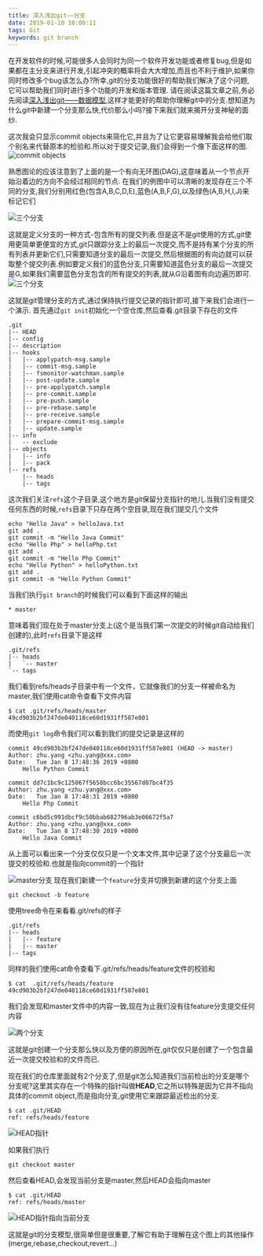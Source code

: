 ```yaml
---
title: 深入浅出git——分支
date: 2019-01-10 10:00:11
tags: Git
keywords: git branch
---
```


在开发软件的时候,可能很多人会同时为同一个软件开发功能或者修复bug,但是如果都在主分支来进行开发,引起冲突的概率将会大大增加,而且也不利于维护,如果你同时修改多个bug该怎么办?所幸,git的分支功能很好的帮助我们解决了这个问题,它可以帮助我们同时进行多个功能的开发和版本管理.
请在阅读这篇文章之前,务必先阅读[深入浅出git——数据模型](http://generalthink.github.io/2019/01/09/understanding-git-data-model/),这样才能更好的帮助你理解git中的分支.想知道为什么git中新建一个分支那么快,代价那么小吗?接下来我们就来揭开分支神秘的面纱.
<!--more-->

这次我会只显示commit objects来简化它,并且为了让它更容易理解我会给他们取个别名来代替原本的检验和.所以对于提交记录,我们会得到一个像下面这样的图.
![commit objects](/images/understanding-git/branch-graph.png)

熟悉图论的应该注意到了上面的是一个有向无环图(DAG),这意味着从一个节点开始沿着边的方向不会经过相同的节点.
在我们的例图中可以清晰的发现存在三个不同的分支,我们分别用红色(包含A,B,C,D,E),蓝色(A,B,F,G),以及绿色(A,B,H,I,J)来标记它们

![三个分支](/images/understanding-git/branch-three-branchs.png)

这就是定义分支的一种方式-包含所有的提交列表.但是这不是git使用的方式,git使用更简单更便宜的方式,git只跟踪分支上的最后一次提交,而不是持有某个分支的所有列表并更新它们,只需要知道分支的最后一次提交,然后根据图的有向边就可以获取整个提交列表.例如要定义我们的蓝色分支,只需要知道蓝色分支的最后一次提交是G,如果我们需要蓝色分支包含的所有提交的列表,就从G沿着图有向边遍历即可.
![三个分支](/images/understanding-git/branch-git-branch-list.png)

这就是git管理分支的方式,通过保持执行提交记录的指针即可,接下来我们会进行一个演示.
首先通过`git init`初始化一个空仓库,然后查看.git目录下存在的文件
```
.git
|-- HEAD
|-- config
|-- description
|-- hooks
|   |-- applypatch-msg.sample
|   |-- commit-msg.sample
|   |-- fsmonitor-watchman.sample
|   |-- post-update.sample
|   |-- pre-applypatch.sample
|   |-- pre-commit.sample
|   |-- pre-push.sample
|   |-- pre-rebase.sample
|   |-- pre-receive.sample
|   |-- prepare-commit-msg.sample
|   |-- update.sample
|-- info
|   -- exclude
|-- objects
|   |-- info
|   |-- pack
|-- refs
    |-- heads
    |-- tags
```

这次我们关注`refs`这个子目录,这个地方是git保留分支指针的地儿.当我们没有提交任何东西的时候,`refs`目录下只存在两个空目录,现在我们提交几个文件
```
echo "Hello Java" > helloJava.txt
git add .
git commit -m "Hello Java Commit"
echo "Hello Php" > helloPhp.txt
git add .
git commit -m "Hello Php Commit"
echo "Hello Python" > helloPython.txt
git add .
git commit -m "Hello Python Commit"
```
当我们执行`git branch`的时候我们可以看到下面这样的输出
```
* master
```
意味着我们现在处于master分支上(这个是当我们第一次提交的时候git自动给我们创建的),此时`refs`目录下是这样
```
.git/refs
|-- heads
|   `-- master
`-- tags
```
我们看到refs/heads子目录中有一个文件，它就像我们的分支一样被命名为master,我们使用cat命令查看下文件内容
```
$ cat .git/refs/heads/master
49cd903b2bf247de040118ce60d1931ff587e801
```

而使用`git log`命令我们可以看到我们的提交记录是这样的

```
commit 49cd903b2bf247de040118ce60d1931ff587e801 (HEAD -> master)
Author: zhu.yang <zhu.yang@xxx.com>
Date:   Tue Jan 8 17:48:36 2019 +0800
    Hello Python Commit

commit dd7c1bc9c125067f5658bcc6bc35567d07bc4f35
Author: zhu.yang <zhu.yang@xxx.com>
Date:   Tue Jan 8 17:48:31 2019 +0800
    Hello Php Commit

commit c6bd5c991dbcf9c50bbab682796ab3e06672f5a7
Author: zhu.yang <zhu.yang@xxx.com>
Date:   Tue Jan 8 17:48:30 2019 +0800
    Hello Java Commit

```
从上面可以看出来一个分支仅仅只是一个文本文件,其中记录了这个分支最后一次提交的校验和.也就是指向commit的一个指针

![master分支](/images/understanding-git/branch-master.png)
现在我们新建一个`feature`分支并切换到新建的这个分支上面
```
git checkout -b feature
```
使用tree命令在来看看.git/refs的样子
```
.git/refs
|-- heads
|   |-- feature
|   |-- master
|-- tags
```

同样的我们使用cat命令查看下.git/refs/heads/feature文件的校验和
```
$ cat  .git/refs/heads/feature
49cd903b2bf247de040118ce60d1931ff587e801
```
我们会发现和master文件中的内容一致,现在为止我们没有往feature分支提交任何内容

![两个分支](/images/understanding-git/branch-branch-feature.png)

这就是git创建一个分支那么快以及方便的原因所在,git仅仅只是创建了一个包含最近一次提交校验和的文件而已.

现在我们的仓库里面就有2个分支了,但是git怎么知道我们当前检出的分支是哪个分支呢?这里其实存在一个特殊的指针叫做**HEAD**,它之所以特殊是因为它并不指向具体的commit object,而是指向分支,git使用它来跟踪最近检出的分支.
```
$ cat .git/HEAD
ref: refs/heads/feature
```

![HEAD指针](/images/understanding-git/branch-HEAD.png)

如果我们执行
```
git checkout master
```
然后查看HEAD,会发现当前分支是master,然后HEAD会指向master
```
$ cat .git/HEAD
ref: refs/heads/master
```


![HEAD指针指向当前分支](/images/understanding-git/branch-HEAD-to-master.png)

这就是git的分支模型,很简单但是很重要,了解它有助于理解在这个图上的其他操作(merge,rebase,checkout,revert...)
